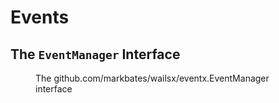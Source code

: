 # Events

## The `EventManager` Interface

<figure id="event-manager" type="listing">

<go doc="github.com/markbates/wailsx/eventx.EventManager"></go>

<figcaption>The <godoc>github.com/markbates/wailsx/eventx.EventManager</godoc> interface</figcaption>

</figure>

<include src="msgx/msgx.md"></include>
